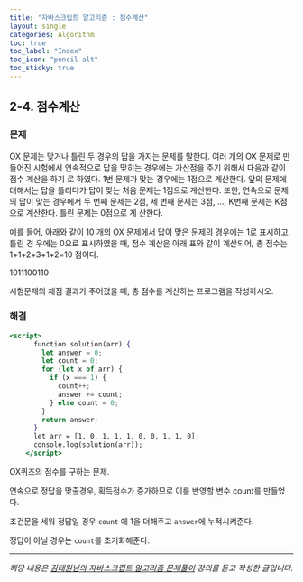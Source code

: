 ```yaml
---
title: "자바스크립트 알고리즘 : 점수계산"
layout: single
categories: Algorithm
toc: true
toc_label: "Index"
toc_icon: "pencil-alt"
toc_sticky: true
---
```


## 2-4. 점수계산

### 문제

OX 문제는 맞거나 틀린 두 경우의 답을 가지는 문제를 말한다. 여러 개의 OX 문제로 만들어진
시험에서 연속적으로 답을 맞히는 경우에는 가산점을 주기 위해서 다음과 같이 점수 계산을 하기
로 하였다. 1번 문제가 맞는 경우에는 1점으로 계산한다. 앞의 문제에 대해서는 답을 틀리다가
답이 맞는 처음 문제는 1점으로 계산한다. 또한, 연속으로 문제의 답이 맞는 경우에서 두 번째
문제는 2점, 세 번째 문제는 3점, ..., K번째 문제는 K점으로 계산한다. 틀린 문제는 0점으로 계
산한다.

예를 들어, 아래와 같이 10 개의 OX 문제에서 답이 맞은 문제의 경우에는 1로 표시하고, 틀린 경
우에는 0으로 표시하였을 때, 점수 계산은 아래 표와 같이 계산되어, 총 점수는
1+1+2+3+1+2=10 점이다.

1011100110

시험문제의 채점 결과가 주어졌을 때, 총 점수를 계산하는 프로그램을 작성하시오.

### 해결

```jsx
<script>
      function solution(arr) {
        let answer = 0;
        let count = 0;
        for (let x of arr) {
          if (x === 1) {
            count++;
            answer += count;
          } else count = 0;
        }
        return answer;
      }
      let arr = [1, 0, 1, 1, 1, 0, 0, 1, 1, 0];
      console.log(solution(arr));
    </script>
```

OX퀴즈의 점수를 구하는 문제.

연속으로 정답을 맞출경우, 획득점수가 증가하므로 이를 반영할 변수 count를 만들었다.

조건문을 세워 정답일 경우 `count` 에 1을 더해주고 `answer`에 누적시켜준다.

정답이 아닐 경우는 `count`를 초기화해준다.

---

_해당 내용은 [김태원님의 자바스크립트 알고리즘 문제풀이](https://www.inflearn.com/course/%EC%9E%90%EB%B0%94%EC%8A%A4%ED%81%AC%EB%A6%BD%ED%8A%B8-%EC%95%8C%EA%B3%A0%EB%A6%AC%EC%A6%98-%EB%AC%B8%EC%A0%9C%ED%92%80%EC%9D%B4/dashboard) 강의를 듣고 작성한 글입니다._
